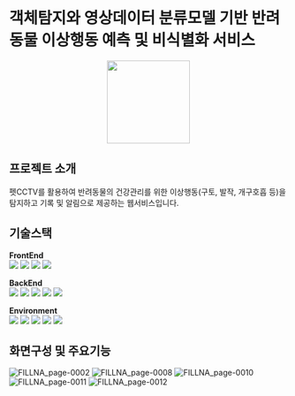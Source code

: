 # 객체탐지와 영상데이터 분류모델 기반 반려동물 이상행동 예측 및 비식별화 서비스
<p align="center"><img src="https://github.com/2022-SMHRD-KDT-DataDesign-1/Fillna/assets/122239382/7c8322c6-4b3c-46ca-857c-0a8b6025f29c" width="150"></p>

## 프로젝트 소개
펫CCTV를 활용하여 반려동물의 건강관리를 위한 이상행동(구토, 발작, 개구호흡 등)을 탐지하고 기록 및 알림으로 제공하는 웹서비스입니다.

## 기술스택

**FrontEnd**<br>
<img src="https://img.shields.io/badge/html-E34F26?style=for-the-badge&logo=html5&logoColor=white">
<img src="https://img.shields.io/badge/css-1572B6?style=for-the-badge&logo=css3&logoColor=white">
<img src="https://img.shields.io/badge/javascript-F7DF1E?style=for-the-badge&logo=javascript&logoColor=black">
<img src="https://img.shields.io/badge/jquery-0769AD?style=for-the-badge&logo=jquery&logoColor=white">

**BackEnd**<br>
<img src="https://img.shields.io/badge/Spring-6DB33F?style=for-the-badge&logo=Spring&logoColor=white">
<img src="https://img.shields.io/badge/JAVA-007396?style=for-the-badge&logo=java&logoColor=white">
<img src="https://img.shields.io/badge/apache tomcat-F8DC75?style=for-the-badge&logo=apachetomcat&logoColor=white">
<img src="https://img.shields.io/badge/mysql-4479A1?style=for-the-badge&logo=mysql&logoColor=white">
<img src="https://img.shields.io/badge/python-3776AB?style=for-the-badge&logo=python&logoColor=white">

**Environment**<br>
<img src="https://img.shields.io/badge/github-181717?style=for-the-badge&logo=github&logoColor=white">
<img src="https://img.shields.io/badge/eclipse-2C2255?style=for-the-badge&logo=eclipse&logoColor=white">
<img src="https://img.shields.io/badge/visual studio code-007ACC?style=for-the-badge&logo=visual studio code&logoColor=white">
<img src="https://img.shields.io/badge/jupyter-F37626?style=for-the-badge&logo=jupyter&logoColor=white">
<img src="https://img.shields.io/badge/google colab-F9AB00?style=for-the-badge&logo=google colab&logoColor=white">

## 화면구성 및 주요기능
![FILLNA_page-0002](https://github.com/2022-SMHRD-KDT-DataDesign-1/Fillna/assets/122239382/5a9f4109-c918-4418-8da1-283628bf4939)
![FILLNA_page-0008](https://github.com/2022-SMHRD-KDT-DataDesign-1/Fillna/assets/122239382/faeb4503-a191-4af9-8204-afb1957b816f)
![FILLNA_page-0010](https://github.com/2022-SMHRD-KDT-DataDesign-1/Fillna/assets/122239382/dc101c8b-5dad-4529-8808-e5cb6e598022)
![FILLNA_page-0011](https://github.com/2022-SMHRD-KDT-DataDesign-1/Fillna/assets/122239382/0fbfa38a-7e8d-4559-a8bd-e86700899820)
![FILLNA_page-0012](https://github.com/2022-SMHRD-KDT-DataDesign-1/Fillna/assets/122239382/4a24cd30-0773-4543-9433-e982cf29fbd3)
